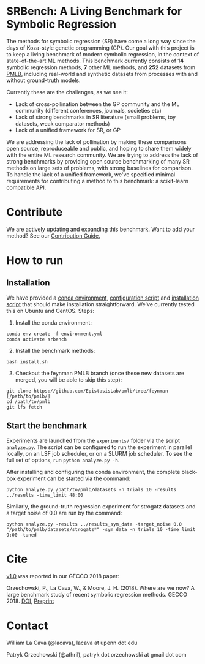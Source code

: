 # SRBench: A Living Benchmark for Symbolic Regression

The methods for symbolic regression (SR) have come a long way since the days of Koza-style genetic programming (GP).
Our goal with this project is to keep a living benchmark of modern symbolic regression, in the context of state-of-the-art ML methods.
This benchmark currently consists of **14** symbolic regression methods, **7** other ML methods, and **252** datasets from [PMLB](https://github.com/EpistasisLab/penn-ml-benchmarks), including real-world and synthetic datasets from processes with and without ground-truth models.

Currently these are the challenges, as we see it:

- Lack of cross-pollination between the GP community and the ML community (different conferences, journals, societies etc)
- Lack of strong benchmarks in SR literature (small problems, toy datasets, weak comparator methods)
- Lack of a unified framework for SR, or GP

We are addressing the lack of pollination by making these comparisons open source, reproduceable and public, and hoping to share them widely with the entire ML research community.
We are trying to address the lack of strong benchmarks by providing open source benchmarking of many SR methods on large sets of problems, with strong baselines for comparison. 
To handle the lack of a unified framework, we've specified minimal requirements for contributing a method to this benchmark: a scikit-learn compatible API.

# Contribute

We are actively updating and expanding this benchmark. 
Want to add your method? 
See our [Contribution Guide.](CONTRIBUTING.md)

# How to run

## Installation

We have provided a [conda environment](environment.yml), [configuration script](configure.sh) and [installation script](install.sh) that should make installation straightforward.
We've currently tested this on Ubuntu and CentOS. 
Steps:

1. Install the conda environment:

```
conda env create -f environment.yml
conda activate srbench
```

2. Install the benchmark methods:

```
bash install.sh
```

3. Checkout the feynman PMLB branch (once these new datasets are merged, you will be able to skip this step):

```
git clone https://github.com/EpistasisLab/pmlb/tree/feynman [/path/to/pmlb/]
cd /path/to/pmlb
git lfs fetch
```

## Start the benchmark

Experiments are launched from the `experiments/` folder via the script `analyze.py`.
The script can be configured to run the experiment in parallel locally, on an LSF job scheduler, or on a SLURM job scheduler. 
To see the full set of options, run `python analyze.py -h`. 

After installing and configuring the conda environment, the complete black-box experiment can be started via the command:

```
python analyze.py /path/to/pmlb/datasets -n_trials 10 -results ../results -time_limit 48:00
```

Similarly, the ground-truth regression experiment for strogatz datasets and a target noise of 0.0 are run by the command:

```
python analyze.py -results ../results_sym_data -target_noise 0.0 "/path/to/pmlb/datasets/strogatz*" -sym_data -n_trials 10 -time_limit 9:00 -tuned
```

# Cite

[v1.0](https://github.com/EpistasisLab/regression-benchmark/releases/tag/v1.0) was reported in our GECCO 2018 paper: 

Orzechowski, P., La Cava, W., & Moore, J. H. (2018). 
Where are we now? A large benchmark study of recent symbolic regression methods. 
GECCO 2018. [DOI](https://doi.org/10.1145/3205455.3205539), [Preprint](https://www.researchgate.net/profile/Patryk_Orzechowski/publication/324769381_Where_are_we_now_A_large_benchmark_study_of_recent_symbolic_regression_methods/links/5ae779b70f7e9b837d392dc9/Where-are-we-now-A-large-benchmark-study-of-recent-symbolic-regression-methods.pdf)


# Contact

William La Cava (@lacava), lacava at upenn dot edu

Patryk Orzechowski (@athril), patryk dot orzechowski at gmail dot com
